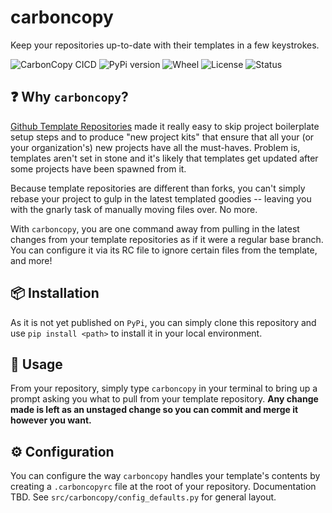 # carboncopy

Keep your repositories up-to-date with their templates in a few keystrokes.

![CarbonCopy CICD](https://github.com/mcataford/carboncopy/workflows/CarbonCopy%20CICD/badge.svg) ![PyPi version](https://img.shields.io/pypi/v/carboncopy) ![Wheel](https://img.shields.io/pypi/wheel/carboncopy) ![License](https://img.shields.io/pypi/l/carboncopy) ![Status](https://img.shields.io/pypi/status/carboncopy) 

## ❓ Why `carboncopy`?

[Github Template Repositories](https://github.blog/2019-06-06-generate-new-repositories-with-repository-templates/) made it really easy to skip project boilerplate setup steps and to produce "new project kits" that ensure that all your (or your organization's) new projects have all the must-haves. Problem is, templates aren't set in stone and it's likely that templates get updated after some projects have been spawned from it.

Because template repositories are different than forks, you can't simply rebase your project to gulp in the latest templated goodies -- leaving you with the gnarly task of manually moving files over. No more.

With `carboncopy`, you are one command away from pulling in the latest changes from your template repositories as if it were a regular base branch. You can configure it via its RC file to ignore certain files from the template, and more!

## 📦 Installation

As it is not yet published on `PyPi`, you can simply clone this repository and use `pip install <path>` to install it in your local environment.

## 🔨 Usage

From your repository, simply type `carboncopy` in your terminal to bring up a prompt asking you what to pull from your template repository. __Any change made is left as an unstaged change so you can commit and merge it however you want.__

## ⚙ Configuration

You can configure the way `carboncopy` handles your template's contents by creating a `.carboncopyrc` file at the root of your repository. Documentation TBD. See `src/carboncopy/config_defaults.py` for general layout.
